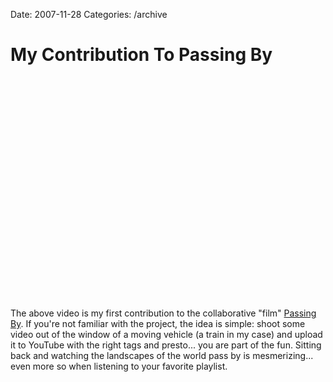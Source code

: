 Date: 2007-11-28
Categories: /archive

# My Contribution To Passing By

<object width="425" height="355"><param name="movie" value="http://www.youtube.com/v/bmHYCIy_tQU&rel=1"></param><param name="wmode" value="transparent"></param><embed src="http://www.youtube.com/v/bmHYCIy_tQU&rel=1" type="application/x-shockwave-flash" wmode="transparent" width="425" height="355"></embed></object></p>
The above video is my first contribution to the collaborative "film" <a href="http://passingby.net">Passing By</a>.  If you're not familiar with the project, the idea is simple: shoot some video out of the window of a moving vehicle (a train in my case) and upload it to YouTube with the right tags and presto... you are part of the fun.  Sitting back and watching the landscapes of the world pass by is mesmerizing... even more so when listening to your favorite playlist.
